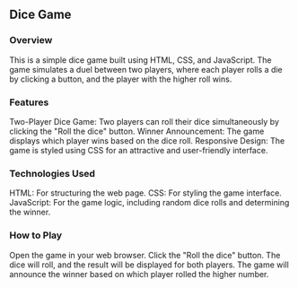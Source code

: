 ## Dice Game

### Overview
This is a simple dice game built using HTML, CSS, and JavaScript. The game simulates a duel between two players, where each player rolls a die by clicking a button, and the player with the higher roll wins.

### Features
Two-Player Dice Game: Two players can roll their dice simultaneously by clicking the "Roll the dice" button.
Winner Announcement: The game displays which player wins based on the dice roll.
Responsive Design: The game is styled using CSS for an attractive and user-friendly interface.
### Technologies Used
HTML: For structuring the web page.
CSS: For styling the game interface.
JavaScript: For the game logic, including random dice rolls and determining the winner.
### How to Play
Open the game in your web browser.
Click the "Roll the dice" button.
The dice will roll, and the result will be displayed for both players.
The game will announce the winner based on which player rolled the higher number.
